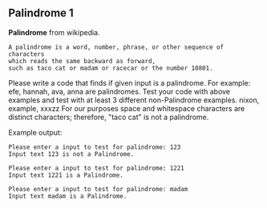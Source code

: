## Palindrome 1

**Palindrome** from wikipedia.

    A palindrome is a word, number, phrase, or other sequence of characters 
    which reads the same backward as forward, 
    such as taco cat or madam or racecar or the number 10801. 


Please write a code that finds if given input is a palindrome. 
For example: efe,  hannah, ava, anna are palindromes.
Test your code with above examples and test with at least 3 different non-Palindrome examples.
nixon, example, xxxzz
For our purposes space and whitespace characters are distinct characters; therefore, "taco cat" is not a palindrome.

Example output: 

    Please enter a input to test for palindrome: 123
    Input text 123 is not a Palindrome.

    Please enter a input to test for palindrome: 1221
    Input text 1221 is a Palindrome.

    Please enter a input to test for palindrome: madam
    Input text madam is a Palindrome.

